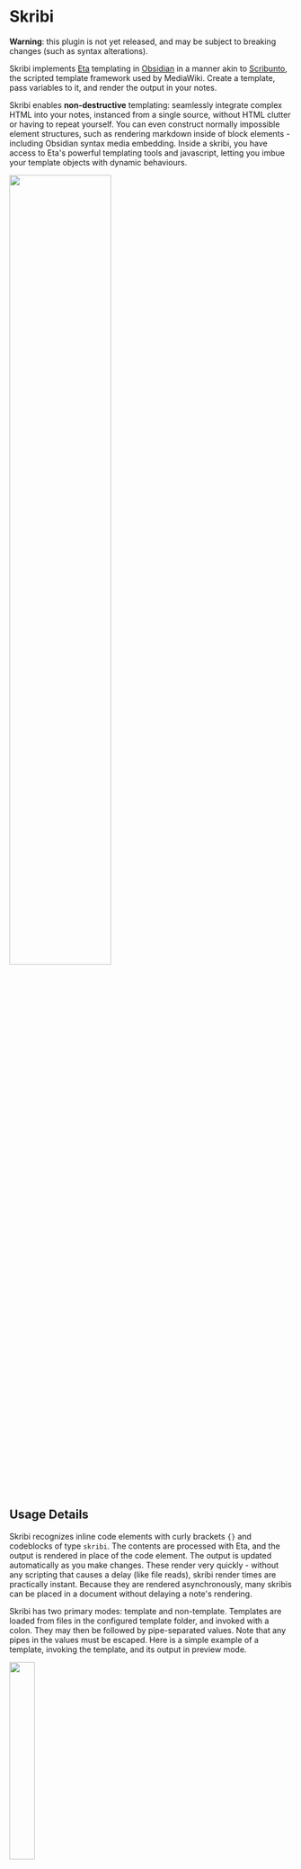 # Skribi

**Warning**: this plugin is not yet released, and may be subject to breaking changes (such as syntax alterations).

Skribi implements [Eta](https://eta.js.org/) templating in [Obsidian](https://obsidian.md/) in a manner akin to [Scribunto](https://www.mediawiki.org/wiki/Extension:Scribunto), the scripted template framework used by MediaWiki. Create a template, pass variables to it, and render the output in your notes.

Skribi enables **non-destructive** templating: seamlessly integrate complex HTML into your notes, instanced from a single source, without HTML clutter or having to repeat yourself. You can even construct normally impossible element structures, such as rendering markdown inside of block elements - including Obsidian syntax media embedding. Inside a skribi, you have access to Eta's powerful templating tools and javascript, letting you imbue your template objects with dynamic behaviours.

<img style="width: 60%;" src="https://i.imgur.com/t3i7WZg.png" />

## Usage Details

Skribi recognizes inline code elements with curly brackets `{}` and codeblocks of type `skribi`. The contents are processed with Eta, and the output is rendered in place of the code element. The output is updated automatically as you make changes. These render very quickly - without any scripting that causes a delay (like file reads), skribi render times are practically instant. Because they are rendered asynchronously, many skribis can be placed in a document without delaying a note's rendering.

Skribi has two primary modes: template and non-template. Templates are loaded from files in the configured template folder, and invoked with a colon. They may then be followed by pipe-separated values. Note that any pipes in the values must be escaped. Here is a simple example of a template, invoking the template, and its output in preview mode.

<img style="width: 30%;" src="https://i.imgur.com/RsMl56L.png"/>

Non-template skribis are simply processed directly by Eta. `{= ... }` is sent to Eta as `<%= ... %>`, `{~ ... }` as `<%~ ... %>`, and `{{ ... }}` as `...`.

After being rendered by Eta, the output is rendered to markdown. They are also processed for embeds, meaning that you may use obsidian syntax to insert images or even transclusions from within Eta. Any span with the class `media-embed` but without `is-loaded` will have its embeds repaired. For technical reasons, this is done by the Skribi post-processor, rather than the Obsidian one, so it may have certain discrepancies (but I'll try and fix them - transclusions need to be re-rendered to update to file changes, rather than updating live like normal transclusions, and also block (#header) transclusions don't work yet). 

Skribis inside of transclusions are processed as well. You may even invoke a skribi from within a skribi (to a depth of 5).

### Scripting

First, understand the **[Eta Syntax](https://eta.js.org/docs/syntax)**.

Here is what your local context looks like:

- `E, cb`: Internal values.
- `tR`: Holds the text to be returned. I recommend only interacting with this if you're familiar with Eta. 
- `this`: Contains objects belonging to the skribi context.
- `sk`: Contains Skribi functions.
- `v: {[index: string]: string}`: Values passed to a template. Empty in a non-template context. 
- `s: {[index: string]: Function | {[index: string]: Function}}`: Loaded JS modules, [details](#loading-javascript-modules)

#### `this`

##### - `file: TFile`

The file in which the skribi is located. ![TFile definition](https://github.com/obsidianmd/obsidian-api/blob/master/obsidian.d.ts#L2872).

##### - `plugin: SkribosPlugin`

The Skribi plugin itself. 

#### `sk`

##### - `has(foo: string)`

Shorthand for `!((v[foo] == null) || (v[foo] == undefined))`

##### - `child.reload()`

Forces the skribi to rerender.

##### - `child.setInterval(cb: Function, time: number, ...args: any[])`

Creates an interval that executes the callback `cb` every `time` minutes (`time * 1000 * 60`ms) with `args`. Interval is unregistered when skribi render child is destroyed.

##### - `render(str: string)`

Takes a string, renders it to markdown, and outputs the HTML as text. Placing this within a raw tag (`<%~ %>` in a template or `{~ }` in a doc) will then render the HTML as elements (if it parses), whereas in an interpolate tag you'll just get the escaped HTML as text. HTML in a template will already render like any other HTML written in a page, but this is useful to render markdown elements inside of block elements (which Obsidian will not process markdown inside of). 

For example, `<div> ![[<%=sk.v.imgpath%>]] </div>` will render as a div with the text `![[imgpath]]`, but ``<div> <%~ sk.render(`![[${sk.v.imgpath}]]`)%> </div>`` will render as an image embed span with src `imgpath` inside the div. As an example of the `{{ }}` tags, you could achieve the same with ``{{ <div><%~sk.render(`![[${sk.v.imgpath}]]`)%></div> }}``. 

Because post processors are not applied to block-level elements, skribis instead of block level elements will not render, even if you create the code span with html. However, inside of a rendered skribi, nested skribis *will* render even inside of block elements, and may be created with ``sk.render("`{}`")`` or `<code>{ }</code>`, to a depth of 5 (will add a setting to increase limit later). You can also call a template directly in javascript with the Eta function `include()`.

Note: the markdown renderer likes to embed everything in `<p>`s and `<div>`s. I'm not sure the best way to deal with that yet, but it's not really a problem - just kind of clutters the DOM a bit. When styling your templates, make sure to use the inspector to see the actual structure of your rendered elements.

Also, the output is always placed in a div with the attribute `skribi`, with the value set to the name of the template. In CSS, you can target these with `div[skribi="name"]`. `div[skribi]` will select all skribis.

### Loading Javascript Modules

Any `js` files inside the directory configured in the **Script Directory** setting (path relative to vault) will be loaded by Skribi and made available within the local context under the `s` object. Declare the exports with `module.exports = exports`, where exports is either: a function, or an object containing functions, ex: `module.exports = {foo, fum}`. If only one function is exported, it will exist as `s.x()` where `x` is the name of the **file**. If multiple functions are exported, they will exist *in* `s.x`, ex: `s.x.foo(), s.x.fum()`.    

## State Indicators

Skribis may render with colors or icons to indicate their state.

- Original code but in green means that the skribi is loading. I've never actually seen this because they usually render before the page, but you might see it if your script takes longer than the page to render.

- Blue `SK` with a spinning circle-arrow means that the template being invoked has not yet been loaded. It will be replaced once the template is loaded and rendered. This happens briefly if there are skribis on first page after launching Obsidian.

- Red `SK` with an exclamation mark means there was an error. Hover over it to see the error message. This will happen if Eta parsing fails, for example, or if a non-existant template is invoked.

- Original code but in light blue means that the skribi was not rendered because it hit the recursion limit. 
- An empty div with a spinning spiral is rendered in the place of an embed when the depth limit is reached. 
- Original code but in orange means that the skribi was not rendered because it is invoking itself (if you want this behaviour for some reason let me know and I'll add an option for it).

## Template Metadata

Frontmatter in a template file is omitted from the template, and used to inform Skribi about your template.

To declare a field, add an entry with a key beginning with an underscore. When using the **Insert Skribi** command, you will be prompted to fill out the declared values. The value of the entry may be null or an object containing information about the field.

Valid object keys:
- `type`: The type of field prompt. Defaults to "string", which currently the only valid type.
- `name`: Sets the label of the field in the prompt (defaults to field key)
- `default`: Sets the default value of the field in the prompt
- `placeholder`: Sets the 'ghost text' of the field in the prompt (will not be visible unless default is empty or null)

Example of the frontmatter object syntax:
```
---
_val: {default: Fum, name: Value}
---
```

The above example will then prompt like so:
<img src="https://i.imgur.com/Ufc3dTI.png" style="width: 40%;"/>

Which will insert `{:templatename | foo: Fum}`.

## Settings

- **Template Folder**

Files in this folder are loaded as templates.

- **Verbose Logging**

Provides (a lot of) additional information in the console.

Results from each processed block element and individual skribi is logged. Because postprocessors are called per-block, I can't get the total time (start first render to finish last render) for a document, unfortunately. At least, not easily enough to be worth implementing.

Note on parsing times: the times displayed are *not* consecutive, they're more or less all processed simultaneously. You can see that this is the case if you have several skribis in a single block - their individual logs might say 10ms each, but the block says it rendered all five of them in 20ms.

The block logs (the ones that say `Processed X skribis in element`) are inflated by 5-10ms or so because of the way I check the results. I'll try and fix that...

Also, the times inevitably vary somewhat each execution.

## Planned Features

- More utility functions (like printing html objects from js)
- Ways to pass values in other formats (rest, arrays, anonymous, etc)
- Options for how the elements are output (turning off the container divs and suppressing the rendermarkdown fluff, for example)
- Function to export a skribi as an HTML string
- Recursion limit setting (currently locked to 5)
- Syntax highlighting (maybe)
  
## Why "Skribi"?

Skribi means 'write' in Esperanto, which is the origin of Eta's name, which means 'tiny'. Scribunto means 'they will write' in Latin. "Skribos" is a more accurate translation, but I think Skribi sounds better (pronounced 'skree-bee').
